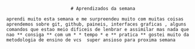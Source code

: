                             # Aprendizados da semana
                    
    aprendi muito esta semana e me surpreendeu muito com muitas coisas aprendemos sobre git, github, paineis, interfaces graficas , alguns comandos que estao meio dificeis de lenbrar e assimilar mas nada que nao ** consiga ** com um * * tempo * e ** pratica ** gostei muito da metodologia de ensino de vcs  super ansioso para proxima semana 